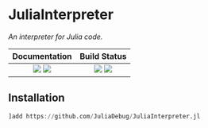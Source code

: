 # JuliaInterpreter

*An interpreter for Julia code.*

| **Documentation**                                                               | **Build Status**                                                                                |
|:-------------------------------------------------------------------------------:|:-----------------------------------------------------------------------------------------------:|
| [![][docs-stable-img]][docs-stable-url] [![][docs-dev-img]][docs-dev-url] | [![][travis-img]][travis-url]  [![][codecov-img]][codecov-url] |

## Installation

```jl
]add https://github.com/JuliaDebug/JuliaInterpreter.jl
```

[docs-dev-img]: https://img.shields.io/badge/docs-dev-blue.svg
[docs-dev-url]: https://juliadebug.github.io/JuliaInterpreter.jl/latest

[docs-stable-img]: https://img.shields.io/badge/docs-stable-blue.svg
[docs-stable-url]: https://juliadebug.github.io/JuliaInterpreter.jl/stable

[travis-img]: https://travis-ci.org/juliadebug/JuliaInterpreter.jl.svg?branch=master
[travis-url]: https://travis-ci.org/juliadebug/JuliaInterpreter.jl

[codecov-img]: https://codecov.io/gh/juliadebug/JuliaInterpreter.jl/branch/master/graph/badge.svg
[codecov-url]: https://codecov.io/gh/juliadebug/JuliaInterpreter.jl
